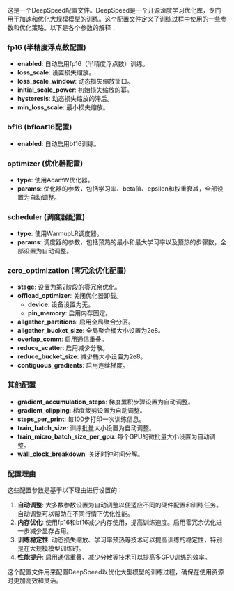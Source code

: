 这是一个DeepSpeed配置文件。DeepSpeed是一个开源深度学习优化库，专门用于加速和优化大规模模型的训练。这个配置文件定义了训练过程中使用的一些参数和优化策略。以下是各个参数的解释：

### fp16 (半精度浮点数配置)
- **enabled**: 自动启用fp16（半精度浮点数）训练。
- **loss_scale**: 设置损失缩放。
- **loss_scale_window**: 动态损失缩放窗口。
- **initial_scale_power**: 初始损失缩放的幂。
- **hysteresis**: 动态损失缩放的滞后。
- **min_loss_scale**: 最小损失缩放。

### bf16 (bfloat16配置)
- **enabled**: 自动启用bf16训练。

### optimizer (优化器配置)
- **type**: 使用AdamW优化器。
- **params**: 优化器的参数，包括学习率、beta值、epsilon和权重衰减，全部设置为自动调整。

### scheduler (调度器配置)
- **type**: 使用WarmupLR调度器。
- **params**: 调度器的参数，包括预热的最小和最大学习率以及预热的步骤数，全部设置为自动调整。

### zero_optimization (零冗余优化配置)
- **stage**: 设置为第2阶段的零冗余优化。
- **offload_optimizer**: 关闭优化器卸载。
  - **device**: 设备设置为无。
  - **pin_memory**: 启用内存固定。
- **allgather_partitions**: 启用全局聚合分区。
- **allgather_bucket_size**: 全局聚合桶大小设置为2e8。
- **overlap_comm**: 启用通信重叠。
- **reduce_scatter**: 启用减少分散。
- **reduce_bucket_size**: 减少桶大小设置为2e8。
- **contiguous_gradients**: 启用连续梯度。

### 其他配置
- **gradient_accumulation_steps**: 梯度累积步骤设置为自动调整。
- **gradient_clipping**: 梯度裁剪设置为自动调整。
- **steps_per_print**: 每100步打印一次训练信息。
- **train_batch_size**: 训练批量大小设置为自动调整。
- **train_micro_batch_size_per_gpu**: 每个GPU的微批量大小设置为自动调整。
- **wall_clock_breakdown**: 关闭时钟时间分解。



### 配置理由

这些配置参数是基于以下理由进行设置的：

1. **自动调整**: 大多数参数设置为自动调整以便适应不同的硬件配置和训练任务。自动调整可以帮助在不同行情下优化性能。
2. **内存优化**: 使用fp16和bf16减少内存使用，提高训练速度。启用零冗余优化进一步减少显存占用。
3. **训练稳定性**: 动态损失缩放、学习率预热等技术可以提高训练的稳定性，特别是在大规模模型训练时。
4. **性能提升**: 启用通信重叠、减少分散等技术可以提高多GPU训练的效率。





这个配置文件用来配置DeepSpeed以优化大型模型的训练过程，确保在使用资源时更加高效和灵活。